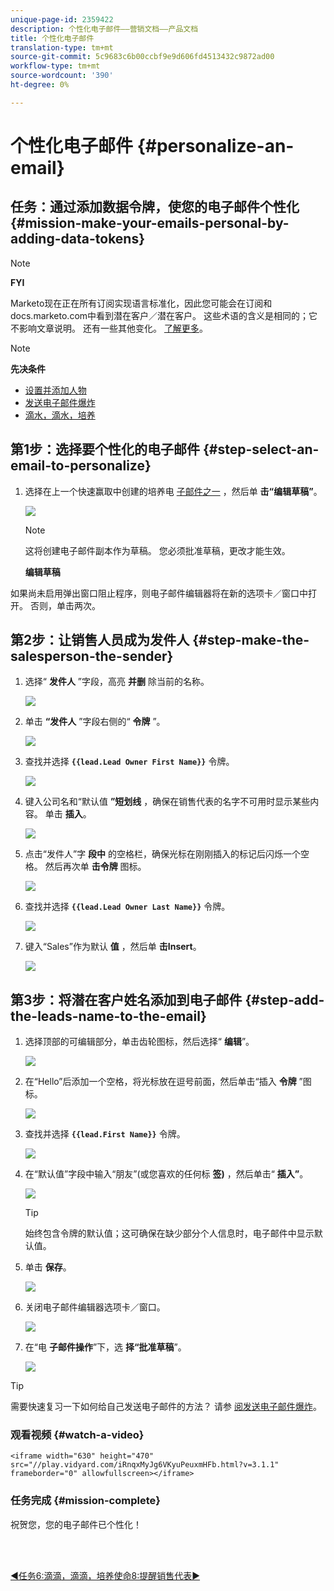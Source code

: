 ```yaml
---
unique-page-id: 2359422
description: 个性化电子邮件——营销文档——产品文档
title: 个性化电子邮件
translation-type: tm+mt
source-git-commit: 5c9683c6b00ccbf9e9d606fd4513432c9872ad00
workflow-type: tm+mt
source-wordcount: '390'
ht-degree: 0%

---
```



# 个性化电子邮件 {#personalize-an-email}

## 任务：通过添加数据令牌，使您的电子邮件个性化 {#mission-make-your-emails-personal-by-adding-data-tokens}

>[!NOTE]
>
>**FYI**
>
>Marketo现在正在所有订阅实现语言标准化，因此您可能会在订阅和docs.marketo.com中看到潜在客户／潜在客户。 这些术语的含义是相同的；它不影响文章说明。 还有一些其他变化。 [了解更多](http://docs.marketo.com/display/DOCS/Updates+to+Marketo+Terminology)。

>[!NOTE]
>
>**先决条件**
>
>* [设置并添加人物](get-set-up-and-add-a-person.md)
>* [发送电子邮件爆炸](send-an-email.md)
>* [滴水，滴水，培养](drip-drip-nurture.md)


## 第1步：选择要个性化的电子邮件 {#step-select-an-email-to-personalize}

1. 选择在上一个快速赢取中创建的培养电 [子邮件之一](drip-drip-nurture.md) ，然后单 **击“编辑草稿”**。

   ![](assets/one-4.png)

   >[!NOTE]
   >
   >这将创建电子邮件副本作为草稿。 您必须批准草稿，更改才能生效。

   **编辑草稿**

如果尚未启用弹出窗口阻止程序，则电子邮件编辑器将在新的选项卡／窗口中打开。 否则，单击两次。

## 第2步：让销售人员成为发件人 {#step-make-the-salesperson-the-sender}

1. 选择“ **发件人** ”字段，高亮 **并删** 除当前的名称。

   ![](assets/two-5.png)

1. 单击 **“发件人** ”字段右侧的“ **令牌** ”。

   ![](assets/three-4.png)

1. 查找并选择 **`{{lead.Lead Owner First Name}}`** 令牌。

   ![](assets/four-3.png)

1. 键入公司名和“默认值 **”短划线** ，确保在销售代表的名字不可用时显示某些内容。 单击 **插入**。

   ![](assets/five-4.png)

1. 点击“发件人”字 **段中** 的空格栏，确保光标在刚刚插入的标记后闪烁一个空格。 然后再次单 **击令牌** 图标。

   ![](assets/six-4.png)

1. 查找并选择 **`{{lead.Lead Owner Last Name}}`** 令牌。

   ![](assets/seven-5.png)

1. 键入“Sales”作为默认 **值** ，然后单 **击Insert**。

   ![](assets/eight-3.png)

## 第3步：将潜在客户姓名添加到电子邮件 {#step-add-the-leads-name-to-the-email}

1. 选择顶部的可编辑部分，单击齿轮图标，然后选择“ **编辑**”。

   ![](assets/nine-2.png)

1. 在“Hello”后添加一个空格，将光标放在逗号前面，然后单击“插入 **令牌** ”图标。

   ![](assets/ten-4.png)

1. 查找并选择 **`{{lead.First Name}}`** 令牌。

   ![](assets/eleven-4.png)

1. 在“默认值”字段中输入“朋友”(或您喜欢的任何标 **签)** ，然后单击“ **插入”**。

   ![](assets/twelve-3.png)

   >[!TIP]
   >
   >始终包含令牌的默认值；这可确保在缺少部分个人信息时，电子邮件中显示默认值。

1. 单击 **保存**。

   ![](assets/thirteen-3.png)

1. 关闭电子邮件编辑器选项卡／窗口。

   ![](assets/fourteen-3.png)

1. 在“电 **子邮件操作**”下，选 **择“批准草稿**”。

   ![](assets/fifteen-3.png)

>[!TIP]
>
>需要快速复习一下如何给自己发送电子邮件的方法？ 请参 [阅发送电子邮件爆炸](send-an-email.md)。

### 观看视频 {#watch-a-video}

`<iframe width="630" height="470" src="//play.vidyard.com/iRnqxMyJg6VKyuPeuxmHFb.html?v=3.1.1" frameborder="0" allowfullscreen></iframe>`

### 任务完成 {#mission-complete}

祝贺您，您的电子邮件已个性化！

<br> 

[◄任务6:滴滴，滴滴，培养](drip-drip-nurture.md)[使命8:提醒销售代表►](alert-the-sales-rep.md)